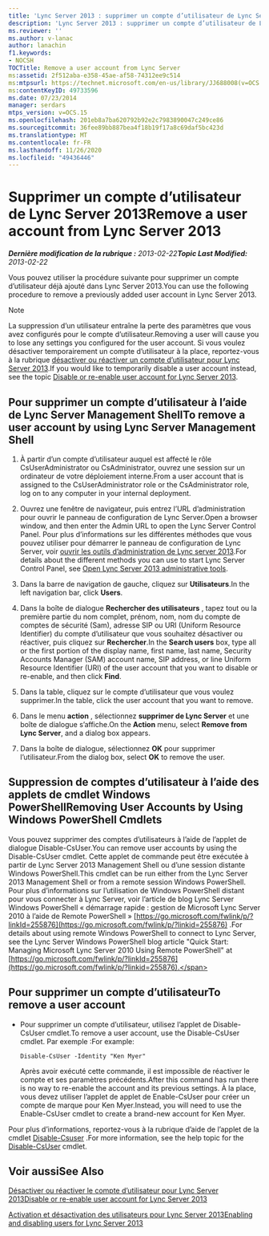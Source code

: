 ```yaml
---
title: 'Lync Server 2013 : supprimer un compte d’utilisateur de Lync Server'
description: 'Lync Server 2013 : supprimer un compte d’utilisateur de Lync Server.'
ms.reviewer: ''
ms.author: v-lanac
author: lanachin
f1.keywords:
- NOCSH
TOCTitle: Remove a user account from Lync Server
ms:assetid: 2f512aba-e358-45ae-af58-74312ee9c514
ms:mtpsurl: https://technet.microsoft.com/en-us/library/JJ688008(v=OCS.15)
ms:contentKeyID: 49733596
ms.date: 07/23/2014
manager: serdars
mtps_version: v=OCS.15
ms.openlocfilehash: 201eb8a7ba620792b92e2c7983890047c249ce86
ms.sourcegitcommit: 36fee89bb887bea4f18b19f17a8c69daf5bc423d
ms.translationtype: MT
ms.contentlocale: fr-FR
ms.lasthandoff: 11/26/2020
ms.locfileid: "49436446"
---
```

# <a name="remove-a-user-account-from-lync-server-2013"></a><span data-ttu-id="c4f98-103">Supprimer un compte d’utilisateur de Lync Server 2013</span><span class="sxs-lookup"><span data-stu-id="c4f98-103">Remove a user account from Lync Server 2013</span></span>

<div data-xmlns="http://www.w3.org/1999/xhtml">

<div class="topic" data-xmlns="http://www.w3.org/1999/xhtml" data-msxsl="urn:schemas-microsoft-com:xslt" data-cs="https://msdn.microsoft.com/">

<div data-asp="https://msdn2.microsoft.com/asp">



</div>

<div id="mainSection">

<div id="mainBody"><span data-ttu-id="c4f98-104">

<span> </span></span><span class="sxs-lookup"><span data-stu-id="c4f98-104">

<span> </span></span></span>

<span data-ttu-id="c4f98-105">_**Dernière modification de la rubrique :** 2013-02-22_</span><span class="sxs-lookup"><span data-stu-id="c4f98-105">_**Topic Last Modified:** 2013-02-22_</span></span>

<span data-ttu-id="c4f98-106">Vous pouvez utiliser la procédure suivante pour supprimer un compte d’utilisateur déjà ajouté dans Lync Server 2013.</span><span class="sxs-lookup"><span data-stu-id="c4f98-106">You can use the following procedure to remove a previously added user account in Lync Server 2013.</span></span>

<div>


> [!NOTE]  
> <span data-ttu-id="c4f98-107">La suppression d’un utilisateur entraîne la perte des paramètres que vous avez configurés pour le compte d’utilisateur.</span><span class="sxs-lookup"><span data-stu-id="c4f98-107">Removing a user will cause you to lose any settings you configured for the user account.</span></span> <span data-ttu-id="c4f98-108">Si vous voulez désactiver temporairement un compte d’utilisateur à la place, reportez-vous à la rubrique <A href="lync-server-2013-disable-or-re-enable-user-account-for-lync-server.md">désactiver ou réactiver un compte d’utilisateur pour Lync Server 2013</A>.</span><span class="sxs-lookup"><span data-stu-id="c4f98-108">If you would like to temporarily disable a user account instead, see the topic <A href="lync-server-2013-disable-or-re-enable-user-account-for-lync-server.md">Disable or re-enable user account for Lync Server 2013</A>.</span></span>



</div>

<div>

## <a name="to-remove-a-user-account-by-using-lync-server-management-shell"></a><span data-ttu-id="c4f98-109">Pour supprimer un compte d’utilisateur à l’aide de Lync Server Management Shell</span><span class="sxs-lookup"><span data-stu-id="c4f98-109">To remove a user account by using Lync Server Management Shell</span></span>

1.  <span data-ttu-id="c4f98-110">À partir d’un compte d’utilisateur auquel est affecté le rôle CsUserAdministrator ou CsAdministrator, ouvrez une session sur un ordinateur de votre déploiement interne.</span><span class="sxs-lookup"><span data-stu-id="c4f98-110">From a user account that is assigned to the CsUserAdministrator role or the CsAdministrator role, log on to any computer in your internal deployment.</span></span>

2.  <span data-ttu-id="c4f98-111">Ouvrez une fenêtre de navigateur, puis entrez l’URL d’administration pour ouvrir le panneau de configuration de Lync Server.</span><span class="sxs-lookup"><span data-stu-id="c4f98-111">Open a browser window, and then enter the Admin URL to open the Lync Server Control Panel.</span></span> <span data-ttu-id="c4f98-112">Pour plus d’informations sur les différentes méthodes que vous pouvez utiliser pour démarrer le panneau de configuration de Lync Server, voir [ouvrir les outils d’administration de Lync server 2013](lync-server-2013-open-lync-server-administrative-tools.md).</span><span class="sxs-lookup"><span data-stu-id="c4f98-112">For details about the different methods you can use to start Lync Server Control Panel, see [Open Lync Server 2013 administrative tools](lync-server-2013-open-lync-server-administrative-tools.md).</span></span>

3.  <span data-ttu-id="c4f98-113">Dans la barre de navigation de gauche, cliquez sur **Utilisateurs**.</span><span class="sxs-lookup"><span data-stu-id="c4f98-113">In the left navigation bar, click **Users**.</span></span>

4.  <span data-ttu-id="c4f98-114">Dans la boîte de dialogue **Rechercher des utilisateurs** , tapez tout ou la première partie du nom complet, prénom, nom, nom du compte de comptes de sécurité (Sam), adresse SIP ou URI (Uniform Resource Identifier) du compte d’utilisateur que vous souhaitez désactiver ou réactiver, puis cliquez sur **Rechercher**.</span><span class="sxs-lookup"><span data-stu-id="c4f98-114">In the **Search users** box, type all or the first portion of the display name, first name, last name, Security Accounts Manager (SAM) account name, SIP address, or line Uniform Resource Identifier (URI) of the user account that you want to disable or re-enable, and then click **Find**.</span></span>

5.  <span data-ttu-id="c4f98-115">Dans la table, cliquez sur le compte d’utilisateur que vous voulez supprimer.</span><span class="sxs-lookup"><span data-stu-id="c4f98-115">In the table, click the user account that you want to remove.</span></span>

6.  <span data-ttu-id="c4f98-116">Dans le menu **action** , sélectionnez **supprimer de Lync Server** et une boîte de dialogue s’affiche.</span><span class="sxs-lookup"><span data-stu-id="c4f98-116">On the **Action** menu, select **Remove from Lync Server**, and a dialog box appears.</span></span>

7.  <span data-ttu-id="c4f98-117">Dans la boîte de dialogue, sélectionnez **OK** pour supprimer l’utilisateur.</span><span class="sxs-lookup"><span data-stu-id="c4f98-117">From the dialog box, select **OK** to remove the user.</span></span>

</div>

<div>

## <a name="removing-user-accounts-by-using-windows-powershell-cmdlets"></a><span data-ttu-id="c4f98-118">Suppression de comptes d’utilisateur à l’aide des applets de cmdlet Windows PowerShell</span><span class="sxs-lookup"><span data-stu-id="c4f98-118">Removing User Accounts by Using Windows PowerShell Cmdlets</span></span>

<span data-ttu-id="c4f98-119">Vous pouvez supprimer des comptes d’utilisateurs à l’aide de l’applet de dialogue Disable-CsUser.</span><span class="sxs-lookup"><span data-stu-id="c4f98-119">You can remove user accounts by using the Disable-CsUser cmdlet.</span></span> <span data-ttu-id="c4f98-120">Cette applet de commande peut être exécutée à partir de Lync Server 2013 Management Shell ou d’une session distante Windows PowerShell.</span><span class="sxs-lookup"><span data-stu-id="c4f98-120">This cmdlet can be run either from the Lync Server 2013 Management Shell or from a remote session Windows PowerShell.</span></span> <span data-ttu-id="c4f98-121">Pour plus d’informations sur l’utilisation de Windows PowerShell distant pour vous connecter à Lync Server, voir l’article de blog Lync Server Windows PowerShell « démarrage rapide : gestion de Microsoft Lync Server 2010 à l’aide de Remote PowerShell » [https://go.microsoft.com/fwlink/p/?linkId=255876](https://go.microsoft.com/fwlink/p/?linkid=255876) .</span><span class="sxs-lookup"><span data-stu-id="c4f98-121">For details about using remote Windows PowerShell to connect to Lync Server, see the Lync Server Windows PowerShell blog article "Quick Start: Managing Microsoft Lync Server 2010 Using Remote PowerShell" at [https://go.microsoft.com/fwlink/p/?linkId=255876](https://go.microsoft.com/fwlink/p/?linkid=255876).</span></span>

<div>

## <a name="to-remove-a-user-account"></a><span data-ttu-id="c4f98-122">Pour supprimer un compte d’utilisateur</span><span class="sxs-lookup"><span data-stu-id="c4f98-122">To remove a user account</span></span>

  - <span data-ttu-id="c4f98-123">Pour supprimer un compte d’utilisateur, utilisez l’applet de Disable-CsUser cmdlet.</span><span class="sxs-lookup"><span data-stu-id="c4f98-123">To remove a user account, use the Disable-CsUser cmdlet.</span></span> <span data-ttu-id="c4f98-124">Par exemple :</span><span class="sxs-lookup"><span data-stu-id="c4f98-124">For example:</span></span>
    
        Disable-CsUser -Identity "Ken Myer"
    
    <span data-ttu-id="c4f98-125">Après avoir exécuté cette commande, il est impossible de réactiver le compte et ses paramètres précédents.</span><span class="sxs-lookup"><span data-stu-id="c4f98-125">After this command has run there is no way to re-enable the account and its previous settings.</span></span> <span data-ttu-id="c4f98-126">À la place, vous devez utiliser l’applet de applet de Enable-CsUser pour créer un compte de marque pour Ken Myer.</span><span class="sxs-lookup"><span data-stu-id="c4f98-126">Instead, you will need to use the Enable-CsUser cmdlet to create a brand-new account for Ken Myer.</span></span>

</div>

<span data-ttu-id="c4f98-127">Pour plus d’informations, reportez-vous à la rubrique d’aide de l’applet de la cmdlet [Disable-Csuser](https://docs.microsoft.com/powershell/module/skype/Disable-CsUser) .</span><span class="sxs-lookup"><span data-stu-id="c4f98-127">For more information, see the help topic for the [Disable-CsUser](https://docs.microsoft.com/powershell/module/skype/Disable-CsUser) cmdlet.</span></span>

</div>

<div>

## <a name="see-also"></a><span data-ttu-id="c4f98-128">Voir aussi</span><span class="sxs-lookup"><span data-stu-id="c4f98-128">See Also</span></span>


[<span data-ttu-id="c4f98-129">Désactiver ou réactiver le compte d’utilisateur pour Lync Server 2013</span><span class="sxs-lookup"><span data-stu-id="c4f98-129">Disable or re-enable user account for Lync Server 2013</span></span>](lync-server-2013-disable-or-re-enable-user-account-for-lync-server.md)  


[<span data-ttu-id="c4f98-130">Activation et désactivation des utilisateurs pour Lync Server 2013</span><span class="sxs-lookup"><span data-stu-id="c4f98-130">Enabling and disabling users for Lync Server 2013</span></span>](lync-server-2013-enabling-and-disabling-users-for-lync-server.md)  
  

<span data-ttu-id="c4f98-131"></div>

</div>

<span> </span>

</div>

</div>

</span><span class="sxs-lookup"><span data-stu-id="c4f98-131"></div>

</div>

<span> </span>

</div>

</div>

</span></span></div>

